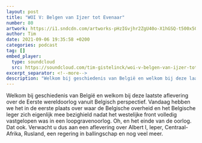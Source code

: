 ```yaml
---
layout: post
title: "WOI V: Belgen van Ijzer tot Evenaar"
number: 80
artwork: https://i1.sndcdn.com/artworks-pHzIGvjhr2ZgU40o-X1hGSQ-t500x500.jpg
author: Tim
date: 2021-09-06 19:35:58 +0200
categories: podcast
tag: []
embed_player:
  type: soundcloud
  src: https://soundcloud.com/tim-gistelinck/woi-v-belgen-van-ijzer-tot-evenaar
excerpt_separator: <!--more-->
description: "Welkom bij geschiedenis van België en welkom bij deze laatste aflevering over de Eerste wereldoorlog vanuit Belgisch perspectief."
---
```

Welkom bij geschiedenis van België en welkom bij deze laatste aflevering over de Eerste wereldoorlog vanuit Belgisch perspectief. Vandaag hebben we het in de eerste plaats over waar de Belgische overheid en het Belgische leger zich eigenlijk mee bezighield nadat het westelijke front volledig vastgelopen was in een loopgravenoorlog. Oh, en het einde van de oorlog. Dat ook. Verwacht u dus aan een aflevering over Albert I, Ieper, Centraal-Afrika, Rusland, een regering in ballingschap en nog veel meer.